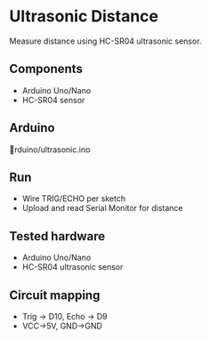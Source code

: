# Ultrasonic Distance

Measure distance using HC-SR04 ultrasonic sensor.

## Components
- Arduino Uno/Nano
- HC-SR04 sensor

## Arduino
rduino/ultrasonic.ino

## Run
- Wire TRIG/ECHO per sketch
- Upload and read Serial Monitor for distance

## Tested hardware
- Arduino Uno/Nano
- HC-SR04 ultrasonic sensor

## Circuit mapping
- Trig -> D10, Echo -> D9
- VCC->5V, GND->GND
